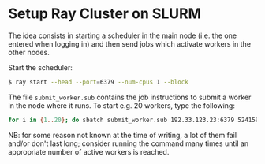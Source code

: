 # Setup Ray Cluster on SLURM
The idea consists in starting a scheduler in the main node (i.e. the one entered when logging in) and then send jobs which activate workers in the other nodes.

Start the scheduler:
```bash
$ ray start --head --port=6379 --num-cpus 1 --block
```
The file ```submit_worker.sub``` contains the job instructions to submit a worker in the node where it runs. 
To start e.g. 20 workers, type the following:
```bash
for i in {1..20}; do sbatch submit_worker.sub 192.33.123.23:6379 5241590000000000; done
```

NB: for some reason not known at the time of writing, a lot of them fail and/or don't last long; consider running the command many times until an appropriate number of active workers is reached. 
